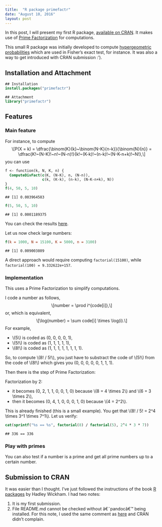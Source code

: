```yaml
---
title:  "R package primefactr"
date: "August 10, 2016"
layout: post
---
```




<section class="main-content">
<p>In this post, I will present my first R package, <a href="https://cran.r-project.org/web/packages/primefactr/index.html">available on CRAN</a>. It makes use of <a href="https://en.wikipedia.org/wiki/Prime_factor">Prime Factorization</a> for computations.</p>
<p>This small R package was initially developed to compute <a href="https://en.wikipedia.org/wiki/Hypergeometric_distribution">hypergeometric probabilities</a> which are used in Fisher’s exact test, for instance. It was also a way to get introduced with CRAN submission :’).</p>
<div id="installation-and-attachment" class="section level2">
<h2>Installation and Attachment</h2>
<div class="sourceCode"><pre class="sourceCode r"><code class="sourceCode r">## Installation
<span class="kw">install.packages</span>(<span class="st">&quot;primefactr&quot;</span>)</code></pre></div>
<div class="sourceCode"><pre class="sourceCode r"><code class="sourceCode r">## Attachment
<span class="kw">library</span>(<span class="st">&quot;primefactr&quot;</span>)</code></pre></div>
</div>
<div id="features" class="section level2">
<h2>Features</h2>
<div id="main-feature" class="section level3">
<h3>Main feature</h3>
<p>For instance, to compute <span class="math display">\[P(X = k) = \dfrac{\binom{K}{k}~\binom{N-K}{n-k}}{\binom{N}{n}} = \dfrac{K!~(N-K)!~n!~(N-n)!}{k!~(K-k)!~(n-k)!~(N-K-n+k)!~N!},\]</span> you can use</p>
<div class="sourceCode"><pre class="sourceCode r"><code class="sourceCode r">f &lt;-<span class="st"> </span>function(k, N, K, n) {
  <span class="kw">ComputeDivFact</span>(<span class="kw">c</span>(K, (N-K), n, (N-n)),
                 <span class="kw">c</span>(k, (K-k), (n-k), (N-K-n+k), N))
}
<span class="kw">f</span>(<span class="dv">4</span>, <span class="dv">50</span>, <span class="dv">5</span>, <span class="dv">10</span>)</code></pre></div>
<pre><code>## [1] 0.003964583</code></pre>
<div class="sourceCode"><pre class="sourceCode r"><code class="sourceCode r"><span class="kw">f</span>(<span class="dv">5</span>, <span class="dv">50</span>, <span class="dv">5</span>, <span class="dv">10</span>)</code></pre></div>
<pre><code>## [1] 0.0001189375</code></pre>
<p>You can check the results <a href="https://en.wikipedia.org/wiki/Hypergeometric_distribution#Application_and_example">here</a>.</p>
<p>Let us now check large numbers:</p>
<div class="sourceCode"><pre class="sourceCode r"><code class="sourceCode r"><span class="kw">f</span>(<span class="dt">k =</span> <span class="dv">1000</span>, <span class="dt">N =</span> <span class="dv">15100</span>, <span class="dt">K =</span> <span class="dv">5000</span>, <span class="dt">n =</span> <span class="dv">3100</span>)</code></pre></div>
<pre><code>## [1] 0.009003809</code></pre>
<p>A direct approach would require computing <code>factorial(15100)</code>, while <code>factorial(100) = 9.332622e+157</code>.</p>
</div>
<div id="implementation" class="section level3">
<h3>Implementation</h3>
<p>This uses a Prime Factorization to simplify computations.</p>
<p>I code a number as follows, <span class="math display">\[number = \prod i^{code[i]},\]</span> or, which is equivalent, <span class="math display">\[\log(number) = \sum code[i] \times \log(i).\]</span> For example,</p>
<ul>
<li><span class="math inline">\(5\)</span> is coded as (0, 0, 0, 0, 1),</li>
<li><span class="math inline">\(5!\)</span> is coded as (1, 1, 1, 1, 1),</li>
<li><span class="math inline">\(8!\)</span> is coded as (1, 1, 1, 1, 1, 1, 1, 1).</li>
</ul>
<p>So, to compute <span class="math inline">\(8! / 5!\)</span>, you just have to substract the code of <span class="math inline">\(5!\)</span> from the code of <span class="math inline">\(8!\)</span> which gives you (0, 0, 0, 0, 0, 1, 1, 1).</p>
<p>Then there is the step of Prime Factorization:</p>
<p>Factorization by 2:</p>
<ul>
<li>it becomes (0, 2, 1, 1, 0, 0, 1, 0) because <span class="math inline">\(8 = 4 \times 2\)</span> and <span class="math inline">\(6 = 3 \times 2\)</span>,</li>
<li>then it becomes (0, 4, 1, 0, 0, 0, 1, 0) because <span class="math inline">\(4 = 2^2\)</span>.</li>
</ul>
<p>This is already finished (this is a small example). You get that <span class="math inline">\(8! / 5! = 2^4 \times 3^1 \times 7^1\)</span>. Let us verify:</p>
<div class="sourceCode"><pre class="sourceCode r"><code class="sourceCode r"><span class="kw">cat</span>(<span class="kw">sprintf</span>(<span class="st">&quot;%s == %s&quot;</span>, <span class="kw">factorial</span>(<span class="dv">8</span>) /<span class="st"> </span><span class="kw">factorial</span>(<span class="dv">5</span>), <span class="dv">2</span>^<span class="dv">4</span> *<span class="st"> </span><span class="dv">3</span> *<span class="st"> </span><span class="dv">7</span>))</code></pre></div>
<pre><code>## 336 == 336</code></pre>
</div>
<div id="play-with-primes" class="section level3">
<h3>Play with primes</h3>
<p>You can also test if a number is a prime and get all prime numbers up to a certain number.</p>
</div>
</div>
<div id="submission-to-cran" class="section level2">
<h2>Submission to CRAN</h2>
<p>It was easier than I thought. I’ve just followed the instructions of the book <a href="http://r-pkgs.had.co.nz/">R packages</a> by Hadley Wickham. I had two notes:</p>
<ol style="list-style-type: decimal">
<li>It is my first submission.</li>
<li>File README.md cannot be checked without â€˜pandocâ€™ being installed. For this note, I used the same comment as <a href="https://github.com/klarsen1/Information/blob/b3a826a6f8a38aa8c664156cef4f16edae196ec3/cran-comments.md#r-cmd-check-results">here</a> and CRAN didn’t complain.</li>
</ol>
</div>
</section>
